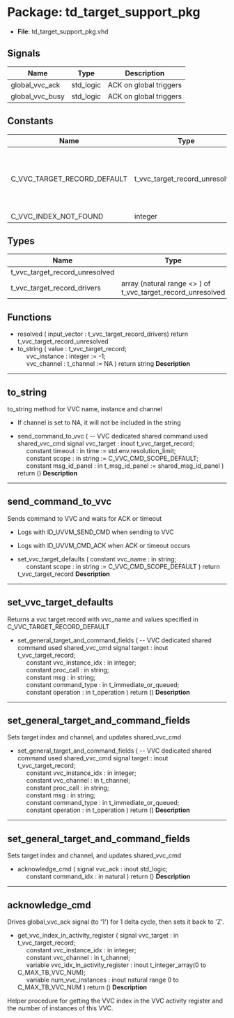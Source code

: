 # Package: td_target_support_pkg

- **File**: td_target_support_pkg.vhd
## Signals

| Name            | Type      | Description             |
| --------------- | --------- | ----------------------- |
| global_vvc_ack  | std_logic |  ACK on global triggers |
| global_vvc_busy | std_logic |  ACK on global triggers |
## Constants

| Name                        | Type                           | Value                                                                                                                                                                                                                                                         | Description |
| --------------------------- | ------------------------------ | ------------------------------------------------------------------------------------------------------------------------------------------------------------------------------------------------------------------------------------------------------------- | ----------- |
| C_VVC_TARGET_RECORD_DEFAULT | t_vvc_target_record_unresolved |  (     trigger            =>  'L',<br><span style="padding-left:20px">     vvc_name           =>  (others => '?'),<br><span style="padding-left:20px">     vvc_instance_idx   =>  -1,<br><span style="padding-left:20px">     vvc_channel        =>  NA     ) |             |
| C_VVC_INDEX_NOT_FOUND       | integer                        |  -1                                                                                                                                                                                                                                                           |             |
## Types

| Name                           | Type                                                         | Description |
| ------------------------------ | ------------------------------------------------------------ | ----------- |
| t_vvc_target_record_unresolved |                                                              |             |
| t_vvc_target_record_drivers    | array (natural range <> ) of t_vvc_target_record_unresolved  |             |
## Functions
- resolved <font id="function_arguments">( input_vector : t_vvc_target_record_drivers) </font> <font id="function_return">return t_vvc_target_record_unresolved </font>
- to_string <font id="function_arguments">( value         : t_vvc_target_record;<br><span style="padding-left:20px"> vvc_instance  : integer   := -1;<br><span style="padding-left:20px"> vvc_channel   : t_channel := NA ) </font> <font id="function_return">return string </font>
**Description**
-----------------------------------------
 to_string
-----------------------------------------
 to_string method for VVC name, instance and channel
 - If channel is set to NA, it will not be included in the string

- send_command_to_vvc <font id="function_arguments">(                  -- VVC dedicated shared command used  shared_vvc_cmd signal   vvc_target   : inout t_vvc_target_record;<br><span style="padding-left:20px"> constant timeout      : in    time                 := std.env.resolution_limit;<br><span style="padding-left:20px"> constant scope        : in    string               := C_VVC_CMD_SCOPE_DEFAULT;<br><span style="padding-left:20px"> constant msg_id_panel : in    t_msg_id_panel       := shared_msg_id_panel ) </font> <font id="function_return">return ()</font>
**Description**
-----------------------------------------
 send_command_to_vvc
-----------------------------------------
 Sends command to VVC and waits for ACK or timeout
 - Logs with ID_UVVM_SEND_CMD when sending to VVC
 - Logs with ID_UVVM_CMD_ACK when ACK or timeout occurs

- set_vvc_target_defaults <font id="function_arguments">( constant  vvc_name  : in string;<br><span style="padding-left:20px"> constant  scope     : in string := C_VVC_CMD_SCOPE_DEFAULT ) </font> <font id="function_return">return t_vvc_target_record </font>
**Description**
-----------------------------------------
 set_vvc_target_defaults
-----------------------------------------
 Returns a vvc target record with vvc_name and values specified in C_VVC_TARGET_RECORD_DEFAULT

- set_general_target_and_command_fields <font id="function_arguments">(   -- VVC dedicated shared command used  shared_vvc_cmd signal target               : inout t_vvc_target_record;<br><span style="padding-left:20px"> constant vvc_instance_idx   : in integer;<br><span style="padding-left:20px"> constant proc_call          : in string;<br><span style="padding-left:20px"> constant msg                : in string;<br><span style="padding-left:20px"> constant command_type       : in t_immediate_or_queued;<br><span style="padding-left:20px"> constant operation          : in t_operation ) </font> <font id="function_return">return ()</font>
**Description**
-----------------------------------------
 set_general_target_and_command_fields
-----------------------------------------
 Sets target index and channel, and updates shared_vvc_cmd

- set_general_target_and_command_fields <font id="function_arguments">(  -- VVC dedicated shared command used  shared_vvc_cmd signal target               : inout t_vvc_target_record;<br><span style="padding-left:20px"> constant vvc_instance_idx   : in integer;<br><span style="padding-left:20px"> constant vvc_channel        : in t_channel;<br><span style="padding-left:20px"> constant proc_call          : in string;<br><span style="padding-left:20px"> constant msg                : in string;<br><span style="padding-left:20px"> constant command_type       : in t_immediate_or_queued;<br><span style="padding-left:20px"> constant operation          : in t_operation ) </font> <font id="function_return">return ()</font>
**Description**
-----------------------------------------
 set_general_target_and_command_fields
-----------------------------------------
 Sets target index and channel, and updates shared_vvc_cmd

- acknowledge_cmd <font id="function_arguments">( signal   vvc_ack      : inout std_logic;<br><span style="padding-left:20px"> constant command_idx  : in natural ) </font> <font id="function_return">return ()</font>
**Description**
-----------------------------------------
 acknowledge_cmd
-----------------------------------------
 Drives global_vvc_ack signal (to '1') for 1 delta cycle, then sets it back to 'Z'.

- get_vvc_index_in_activity_register <font id="function_arguments">( signal   vvc_target                	    : in t_vvc_target_record;<br><span style="padding-left:20px"> constant vvc_instance_idx          	    : in    integer;<br><span style="padding-left:20px"> constant vvc_channel               	    : in    t_channel;<br><span style="padding-left:20px"> variable vvc_idx_in_activity_register   : inout t_integer_array(0 to C_MAX_TB_VVC_NUM);<br><span style="padding-left:20px"> variable num_vvc_instances              : inout natural range 0 to C_MAX_TB_VVC_NUM ) </font> <font id="function_return">return ()</font>
**Description**

 Helper procedure for getting the VVC index in the VVC activity register
 and the number of instances of this VVC.


